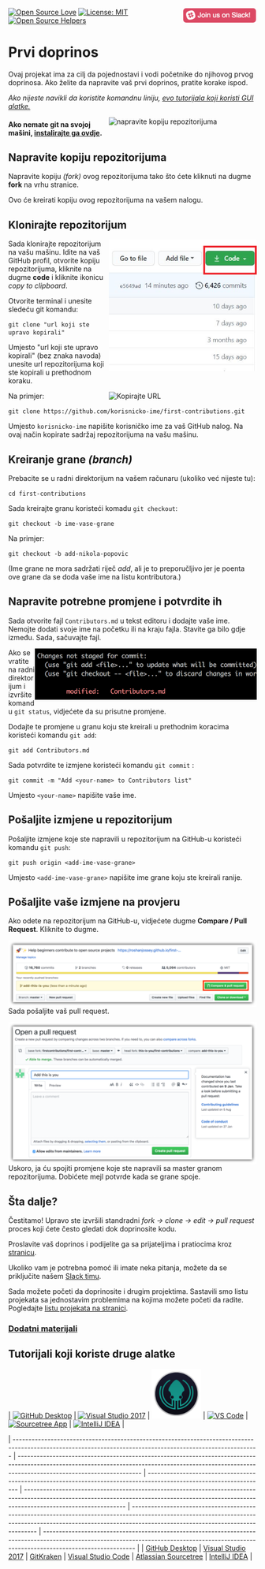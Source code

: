 [![Open Source Love](https://firstcontributions.github.io/open-source-badges/badges/open-source-v1/open-source.svg)](https://github.com/firstcontributions/open-source-badges)
[<img align="right" width="150" src="assets/join-slack-team.png">](https://join.slack.com/t/firstcontributors/shared_invite/zt-hfcq788y-QaXzXT5clBBWukXQyBhH4w)
[![License: MIT](https://img.shields.io/badge/License-MIT-green.svg)](https://opensource.org/licenses/MIT)
[![Open Source Helpers](https://www.codetriage.com/roshanjossey/first-contributions/badges/users.svg)](https://www.codetriage.com/roshanjossey/first-contributions)

# Prvi doprinos

Ovaj projekat ima za cilj da pojednostavi i vodi početnike do njihovog prvog doprinosa. Ako želite da napravite vaš prvi doprinos, pratite korake ispod.  

_Ako nijeste navikli da koristite komandnu liniju, [evo tutorijala koji koristi GUI alatke.](#tutorials-using-other-tools)_

<img  align="right"  width="300"  src="https://firstcontributions.github.io/assets/Readme/fork.png"  alt="napravite kopiju repozitorijuma"  />

#### Ako nemate git na svojoj mašini, [instalirajte ga ovdje](https://help.github.com/articles/set-up-git/).

## Napravite kopiju repozitorijuma

Napravite kopiju _(fork)_ ovog repozitorijuma tako što ćete kliknuti na dugme **fork** na vrhu stranice.

Ovo će kreirati kopiju ovog repozitorijuma na vašem nalogu.

## Klonirajte repozitorijum

<img  align="right"  width="300"  src="assets/clone.png"  alt="Klonirajte repozitorijum"  />

Sada klonirajte repozitorijum na vašu mašinu. Idite na vaš GitHub profil, otvorite kopiju repozitorijuma, kliknite na dugme **code** i kliknite ikonicu *copy to clipboard*.
  
Otvorite terminal i unesite sledeću git komandu:

```
git clone "url koji ste upravo kopirali"
```

Umjesto "url koji ste upravo kopirali" (bez znaka navoda) unesite url repozitorijuma koji ste kopirali u prethodnom koraku.

<img  align="right"  width="300"  src="https://firstcontributions.github.io/assets/Readme/copy-to-clipboard.png"  alt="Kopirajte URL"  />

Na primjer:

```
git clone https://github.com/korisnicko-ime/first-contributions.git
```

Umjesto `korisnicko-ime` napišite korisničko ime za vaš GitHub nalog. Na ovaj način kopirate sadržaj repozitorijuma na vašu mašinu.

## Kreiranje grane _(branch)_

Prebacite se u radni direktorijum na vašem računaru (ukoliko već nijeste tu):  

```
cd first-contributions
```

Sada kreirajte granu koristeći komadu `git checkout`:

```
git checkout -b ime-vase-grane

```
 
Na primjer:
  
```
git checkout -b add-nikola-popovic
```

(Ime grane ne mora sadržati riječ _add_, ali je to preporučljivo jer je poenta ove grane da se doda vaše ime na listu kontributora.) 

## Napravite potrebne promjene i potvrdite ih
  
Sada otvorite fajl `Contributors.md` u tekst editoru i dodajte vaše ime. Nemojte dodati svoje ime na početku ili na kraju fajla. Stavite ga bilo gdje između. Sada, sačuvajte fajl.
  
<img  align="right"  width="450"  src="assets/git-status.png"  alt="git status"  />

Ako se vratite na radni direktorijum i izvršite komandu `git status`, vidjećete da su prisutne promjene.  

Dodajte te promjene u granu koju ste kreirali u prethodnim koracima koristeći komandu `git add`: 

```
git add Contributors.md
```

Sada potvrdite te izmjene koristeći komandu `git commit` :

```
git commit -m "Add <your-name> to Contributors list"
```

Umjesto `<your-name>` napišite vaše ime.

## Pošaljite izmjene u repozitorijum

Pošaljite izmjene koje ste napravili u repozitorijum na GitHub-u koristeći komandu `git push`:

```
git push origin <add-ime-vase-grane>
```
  
Umjesto `<add-ime-vase-grane>` napišite ime grane koju ste kreirali ranije.

## Pošaljite vaše izmjene na provjeru

Ako odete na repozitorijum na GitHub-u, vidjećete dugme **Compare / Pull Request**. Kliknite to dugme.

<img  style="float: right;"  src="assets/compare-and-pull.png"  alt="Kreirajte pull request"  />

Sada pošaljite vaš pull request.

<img  style="float: right;"  src="assets/submit-pull-request.png"  alt="Pošaljite pull request"  />

Uskoro, ja ću spojiti promjene koje ste napravili sa master granom repozitorijuma. Dobićete mejl potvrde kada se grane spoje.
  
## Šta dalje?
 
Čestitamo! Upravo ste izvršili standradni _fork -> clone -> edit -> pull request_ proces koji ćete često gledati dok doprinosite kodu. 
  
Proslavite vaš doprinos i podijelite ga sa prijateljima i pratiocima kroz [stranicu](https://firstcontributions.github.io/#social-share).

Ukoliko vam je potrebna pomoć ili imate neka pitanja, možete da se priključite našem [Slack timu](https://join.slack.com/t/firstcontributors/shared_invite/zt-hfcq788y-QaXzXT5clBBWukXQyBhH4w).

Sada možete početi da doprinosite i drugim projektima. Sastavili smo listu projekata sa jednostavim problemima na kojima možete početi da radite. Pogledajte [listu projekata na stranici](https://firstcontributions.github.io/#project-list).

### [Dodatni materijali](additional-material/git_workflow_scenarios/additional-material.md)

## Tutorijali koji koriste druge alatke

| <a  href="gui-tool-tutorials/github-desktop-tutorial.md"><img  alt="GitHub Desktop"  src="https://desktop.github.com/images/desktop-icon.svg"  width="100"></a> | <a  href="gui-tool-tutorials/github-windows-vs2017-tutorial.md"><img  alt="Visual Studio 2017"  src="https://upload.wikimedia.org/wikipedia/commons/c/cd/Visual_Studio_2017_Logo.svg"  width="100"></a> | <a  href="gui-tool-tutorials/gitkraken-tutorial.md"><img  alt="GitKraken"  src="./assets/gk-icon.png"  width="100"></a> | <a  href="gui-tool-tutorials/github-windows-vs-code-tutorial.md"><img  alt="VS Code"  src="https://upload.wikimedia.org/wikipedia/commons/2/2d/Visual_Studio_Code_1.18_icon.svg"  width=100></a> | <a  href="gui-tool-tutorials/sourcetree-macos-tutorial.md"><img  alt="Sourcetree App"  src="https://wac-cdn.atlassian.com/dam/jcr:81b15cde-be2e-4f4a-8af7-9436f4a1b431/Sourcetree-icon-blue.svg"  width=100></a> | <a  href="gui-tool-tutorials/github-windows-intellij-tutorial.md"><img  alt="IntelliJ IDEA"  src="https://upload.wikimedia.org/wikipedia/commons/9/9c/IntelliJ_IDEA_Icon.svg"  width=100></a> |

| ----------------------------------------------------------------------------------------------------------------------------------------------------------- | --------------------------------------------------------------------------------------------------------------------------------------------------------------------------------------------------- | ------------------------------------------------------------------------------------------------------------------- | -------------------------------------------------------------------------------------------------------------------------------------------------------------------------------------------- | ------------------------------------------------------------------------------------------------------------------------------------------------------------------------------------------------------------ | ----------------------------------------------------------------------------------------------------------------------------------------------------------------------------------------- |
| [GitHub Desktop](gui-tool-tutorials/github-desktop-tutorial.md) | [Visual Studio 2017](gui-tool-tutorials/github-windows-vs2017-tutorial.md) | [GitKraken](gui-tool-tutorials/gitkraken-tutorial.md) | [Visual Studio Code](gui-tool-tutorials/github-windows-vs-code-tutorial.md) | [Atlassian Sourcetree](gui-tool-tutorials/sourcetree-macos-tutorial.md) | [IntelliJ IDEA](gui-tool-tutorials/github-windows-intellij-tutorial.md) |
